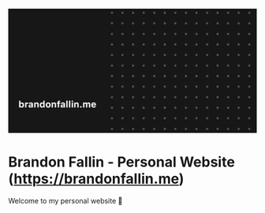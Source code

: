 ![twitter-card](/data/img/twitter-card.png)

# Brandon Fallin - Personal Website (https://brandonfallin.me)

Welcome to my personal website 🚀
